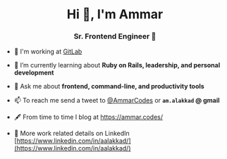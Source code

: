 <h1 align="center">Hi 👋, I'm Ammar</h1>
<h3 align="center">Sr. Frontend Engineer 🎨</h3>

- 🦊 I'm working at [GitLab](https://about.gitlab.com)

- 🌱 I’m currently learning about **Ruby on Rails, leadership, and personal development**

- 💬 Ask me about **frontend, command-line, and productivity tools**

- 📫 To reach me send a tweet to [@AmmarCodes](https://twitter.com/AmmarCodes) or **`am.alakkad` @ gmail**

- 🖋️ From time to time I blog at https://ammar.codes/

- 📄 More work related details on LinkedIn [https://www.linkedin.com/in/aalakkad/](https://www.linkedin.com/in/aalakkad/)

<!-- Created with the help of https://rahuldkjain.github.io/gh-profile-readme-generator/ -->
